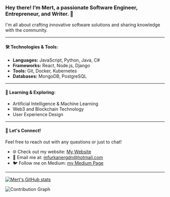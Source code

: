 ### Hey there! I’m Mert, a passionate Software Engineer, Entrepreneur, and Writer. 🚀

 
I'm all about crafting innovative software solutions and sharing knowledge with the community. 

---

#### 🛠️ Technologies & Tools:
- **Languages:** JavaScript, Python, Java, C#
- **Frameworks:** React, Node.js, Django
- **Tools:** Git, Docker, Kubernetes
- **Databases:** MongoDB, PostgreSQL

---



#### 🌟 Learning & Exploring:
- Artificial Intelligence & Machine Learning
- Web3 and Blockchain Technology
- User Experience Design



---

#### 💬 Let's Connect!
Feel free to reach out with any questions or just to chat!

- 🌐 Check out my website: [My Website](https://mfurkan60.github.io/Mert-Furkan-Erg-den/)
- 📧 Email me at: [mfurkanergdn@hotmail.com](mfurkanergdn@hotmail.com)
- 🐦 Follow me on Medium: [my Medium Page](https://mfurkanergdn.medium.com/)

---

[![Mert's GitHub stats](https://github-readme-stats.vercel.app/api?username=mfurkan60&show_icons=true&hide_title=true&count_private=true&theme=radical)](https://github.com/mfurkan60)

![Contribution Graph](https://activity-graph.herokuapp.com/graph?username=mfurkan60&theme=react-dark)
